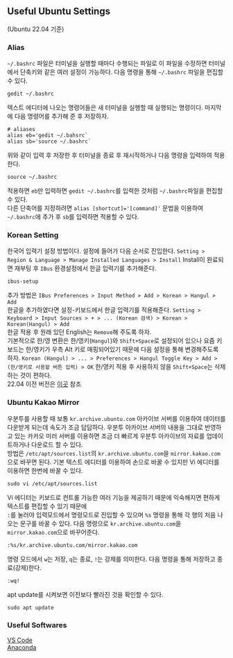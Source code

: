 ## Useful Ubuntu Settings  
(Ubuntu 22.04 기준)  

### Alias  
`~/.bashrc` 파일은 터미널을 실행할 때마다 수행되는 파일로 이 파일을 수정하면 터미널에서 단축키와 같은 여러 설정이 가능하다. 다음 명령을 통해 `~/.bashrc` 파일을 편집할 수 있다.
```
gedit ~/.bashrc
```
텍스트 에디터에 나오는 명령어들은 새 터미널을 실행할 때 실행되는 명령이다. 마지막에 다음 명령어를 추가해 준 후 저장하자.
```
# aliases
alias eb='gedit ~/.bahsrc`
alias sb='source ~/.bashrc`
```
위와 같이 입력 후 저장한 후 터미널을 종료 후 재시작하거나 다음 명령을 입력하여 적용한다.
```
source ~/.bashrc
```
적용하면 `eb`만 입력하면 `gedit ~/.bashrc`를 입력한 것처럼 `~/.bashrc`파일을 편집할 수 있다.  
다른 단축어를 지정하려면 `alias [shortcut]='[command]'` 문법을 이용하여 `~/.bashrc`에 추가 후 `sb`를 입력하면 적용할 수 있다.

### Korean Setting
한국어 입력기 설정 방법이다. 설정에 들어가 다음 순서로 진입한다. `Setting > Region & Language > Manage Installed Languages > Install` Install이 완료되면 재부팅 후 `IBus` 환경설정에서 한글 입력기를 추가해준다.  
```
ibus-setup
```
추가 방법은 `IBus Preferences > Input Method > Add > Korean > Hangul > Add`  
한글을 추가하였다면 설정-키보드에서 한글 입력기를 적용해준다. `Setting > Keyboard > Input Sources > + > ... (Korean 검색) > Korean > Korean(Hangul) > Add`  
한글 적용 후 원래 있던 English는 `Remove`해 주도록 하자.  
기본적으로 한/영 변환은 한/영키(`Hangul`)와 `Shift+Space`로 설정되어 있으나 요즘 키보드는 한/영키가 우측 Alt 키로 매핑되어있기 때문에 다음 설정을 통해 변경해주도록 하자. `Korean (Hangul) > ... > Preferences > Hangul Toggle Key > Add > (한/영키로 사용할 버튼 입력) > OK` 한/영키 적용 후 사용하지 않을 `Shift+Space`는 삭제하는 것이 편하다.  
22.04 이전 버전은 [이곳](https://blu-y.github.io/carvis/guide/ubuntu_setting#41-korean-setting) 참조

### Ubuntu Kakao Mirror
우분투를 사용할 때 보통 `kr.archive.ubuntu.com` 아카이브 서버를 이용하여 데이터를 다운받게 되는데 속도가 조금 답답하다. 우분투 아카이브 서버의 내용을 그대로 반영하고 있는 카카오 미러 서버를 이용하면 조금 더 빠르게 우분투 아카이브의 자료를 업데이트하거나 다운로드 할 수 있다.  
방법은 `/etc/apt/sources.list`의 `kr.archive.ubuntu.com`을 `mirror.kakao.com`으로 바꾸면 된다. 기본 텍스트 에디터를 이용하여 손으로 바꿀 수 있지만 Vi 에디터를 이용하면 한번에 바꿀 수 있다.  
```
sudo vi /etc/apt/sources.list
```
Vi 에디터는 키보드로 컨트롤 가능한 여러 기능을 제공하기 때문에 익숙해지면 편하게 텍스트를 편집할 수 있기 때문에   
`:`를 눌러야 입력모드에서 명령모드로 진입할 수 있으며 `%s` 명령을 통해 각 행의 처음 나오는 문구를 바꿀 수 있다. 다음 명령으로 `kr.archive.ubuntu.com`을 `mirror.kakao.com`으로 바꾸어준다.  
```
:%s/kr.archive.ubuntu.com/mirror.kakao.com
```
명령 모드에서 `w`는 저장, `q`는 종료, `!`는 강제를 의미한다. 다음 명령을 통해 저장하고 종료(강제)한다.  
```
:wq!
```
apt update를 시켜보면 이전보다 빨라진 것을 확인할 수 있다.  
```
sudo apt update
```

### Useful Softwares

[VS Code](https://code.visualstudio.com/)  
[Anaconda](https://www.anaconda.com/download#downloads)  